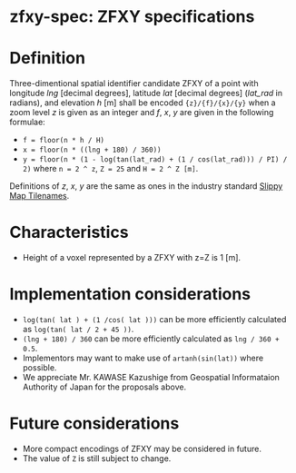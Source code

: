 # zfxy-spec: ZFXY specifications

# Definition
Three-dimentional spatial identifier candidate ZFXY of a point with longitude _lng_ [decimal degrees], latitude _lat_ [decimal degrees] (_lat_rad_ in radians), and elevation _h_ [m] shall be encoded `{z}/{f}/{x}/{y}` when a zoom level _z_ is given as an integer and _f_, _x_, _y_ are given in the following formulae: 
- `f = floor(n * h / H)`
- `x = floor(n * ((lng + 180) / 360))`
- `y = floor(n * (1 - log(tan(lat_rad) + (1 / cos(lat_rad))) / PI) / 2)`
where `n = 2 ^ z`, `Z = 25` and `H = 2 ^ Z [m]`.

Definitions of _z_, _x_, _y_ are the same as ones in the industry standard [Slippy Map Tilenames](https://wiki.openstreetmap.org/wiki/Slippy_map_tilenames).

# Characteristics
- Height of a voxel represented by a ZFXY with z=Z is 1 [m].

# Implementation considerations
- `log(tan( lat ) + (1 /cos( lat )))` can be more efficiently calculated as `log(tan( lat / 2 + 45 ))`.
- `(lng + 180) / 360` can be more efficiently calculated as `lng / 360 + 0.5`.
- Implementors may want to make use of `artanh(sin(lat))` where possible. 
- We appreciate Mr. KAWASE Kazushige from Geospatial Informataion Authority of Japan for the proposals above.

# Future considerations
- More compact encodings of ZFXY may be considered in future. 
- The value of `Z` is still subject to change.
